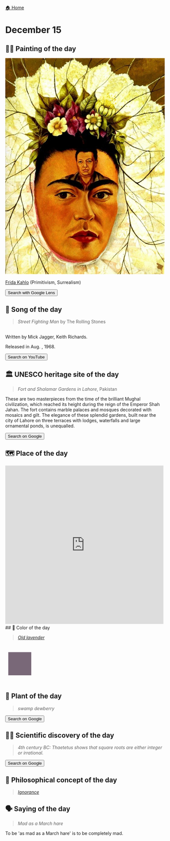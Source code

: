 
[🏠 Home](../../index.md)

# December 15

## 🧑‍🎨 Painting of the day

<img width="600" src="../img/Frida_Kahlo_7.jpg">

[Frida Kahlo](http://en.wikipedia.org/wiki/Frida_Kahlo) (Primitivism, Surrealism)

<button class="btn btn-success"
onclick=" window.open('https://lens.google.com/uploadbyurl?url=https://iretes.github.io/one-a-day/data/img/Frida_Kahlo_7.jpg','_blank')">
Search with Google Lens
</button>

## 🎼 Song of the day

> *Street Fighting Man*
by The Rolling Stones

<br />Written by Mick Jagger, Keith Richards.

Released in Aug. , 1968.

<button class="btn btn-success"
onclick=" window.open('http://www.youtube.com/search?q=Street Fighting Man by The Rolling Stones','_blank')">
Search on YouTube
</button>

## 🏛️ UNESCO heritage site of the day

> *Fort and Shalamar Gardens in Lahore*, Pakistan

<p>These are two masterpieces from the time of the brilliant Mughal civilization, which reached its height during the reign of the Emperor Shah Jahan. The fort contains marble palaces and mosques decorated with mosaics and gilt. The elegance of these splendid gardens, built near the city of Lahore on three terraces with lodges, waterfalls and large ornamental ponds, is unequalled.</p>

<button class="btn btn-success"
onclick=" window.open('http://www.google.com/search?q=Fort and Shalamar Gardens in Lahore','_blank')">
Search on Google
</button>

## 🗺️ Place of the day

<iframe
src="https://www.mapcrunch.com"
name="mapcrunch"
width="500"
height="500"
allowTransparency="true"
scrolling="no"
frameborder="0"
>
</iframe>
## 🎨 Color of the day

> *[Old lavender](https://en.wikipedia.org/wiki/Lavender_(color)#Old_lavender)*

<div style="color:#796878; font-size: 100px;">&#9632;</div>

## 🌿 Plant of the day

> *swamp dewberry*

<button class="btn btn-success"
onclick=" window.open('http://www.google.com/search?q=swamp dewberry','_blank')">
Search on Google
</button>

## 🧑‍🔬 Scientific discovery of the day

> *4th century BC: Thaetetus shows that square roots are either integer or irrational.*

<button class="btn btn-success"
onclick=" window.open('http://www.google.com/search?q=4th century BC: Thaetetus shows that square roots are either integer or irrational.','_blank')">
Search on Google
</button>

## 💭 Philosophical concept of the day

> *[Ignorance](https://en.wikipedia.org/wiki/Ignorance)*

## 🗣️ Saying of the day

> *Mad as a March hare*

To be 'as mad as a March hare' is to be completely
              mad.
